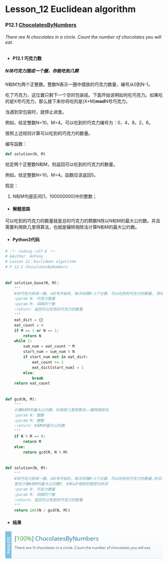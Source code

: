 # Lesson_12 Euclidean algorithm



### P12.1 [ChocolatesByNumbers](https://app.codility.com/programmers/lessons/12-euclidean_algorithm/chocolates_by_numbers/) 

###### There are N chocolates in a circle. Count the number of chocolates you will eat.


* #### P12.1 巧克力数


##### N块巧克力围成一个圈，你能吃到几颗

N和M为两个正整数。整数N表示一圈中摆放的巧克力数量，编号从0到N-1。

吃了巧克力，这位置只剩下一个空的包装纸。下面开始说明如何吃巧克力。如果吃的是X号巧克力，那么接下来你将吃的是(X+M)**mod**N号巧克力。

当遇到空包装时，就停止进食。

例如，给定整数N=10，M=4。可以吃到的巧克力编号为：0，4，8，2，6。

按照上述规则计算可以吃到的巧克力的数量。

编写函数：

```python
def solution(N, M)
```
给定两个正整数N和M，则返回可以吃到的巧克力的数量。

例如，给定整数N=10，M=4。函数应该返回5。

假定：
  
  1. N和M均是区间[1，100000000]中的整数； 


* #### 解题思路

可以吃到的巧克力的数量就是总的巧克力的颗数N除以N和M的最大公约数。并且需要利用欧几里得算法，也就是辗转相除法计算N和M的最大公约数。


* #### Python3代码

```python
# -*- coding：utf-8 -*-
# &Author  AnFany
# Lesson 12：Euclidean algorithm
# P 12.1 ChocolatesByNumbers


def solution_base(N, M):
    """
    N块巧克力排成一圈，从0号开始吃，每次间隔M-1个位置，可以吃到的巧克力的数量, 常规方法
    :param N: 巧克力数量
    :param M: 间隔的个数
    :return: 返回可以吃到的巧克力的数量
    """
    eat_dict = {}
    eat_count = 0
    if M == 1 or N == 1:
        return N
    while 1:
        sum_num = eat_count * M
        start_num = sum_num % N
        if start_num not in eat_dict:
            eat_count += 1
            eat_dict[start_num] = 1
        else:
            break
    return eat_count


def gcd(N, M):
    """
    计算N和M的最大公约数，利用欧几里得算法——辗转相除法
    :param N: 整数
    :param M: 整数
    :return: N和M的最大公约数
    """
    if N % M == 0:
        return M
    else:
        return gcd(M, N % M)


def solution(N, M):
    """
    N块巧克力排成一圈，从0号开始吃，每次间隔M-1个位置，可以吃到的巧克力的数量,时间复杂度O(log(N + M))
    首先计算N和M的最大公约数P, N除以P得到的商即为所求
    :param N: 巧克力数量
    :param M: 间隔的个数
    :return: 返回可以吃到的巧克力的数量
    """
    return int(N / gcd(N, M))
```

* #### 结果

![image](https://github.com/Anfany/Codility-Lessons-By-Python3/blob/master/L12_Euclidean%20algorithm/12.1.png)
